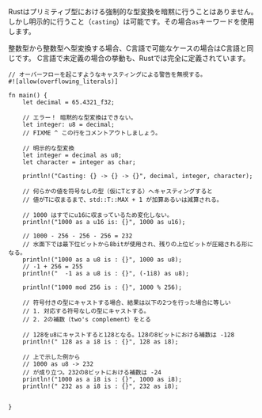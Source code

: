 <!-- Rust provides no implicit type conversion (coercion) between primitive types.
But, explicit type conversion (casting) can be performed using the `as` keyword. -->
Rustはプリミティブ型における強制的な型変換を暗黙に行うことはありません。しかし明示的に行うこと（`casting`）は可能です。その場合`as`キーワードを使用します。

<!-- Rules for converting between integral types follow C conventions generally,
except in cases where C has undefined behavior. The behavior of all casts
between integral types is well defined in Rust. -->
整数型から整数型へ型変換する場合、C言語で可能なケースの場合はC言語と同じです。
C言語で未定義の場合の挙動も、Rustでは完全に定義されています。


``` rust,editable,ignore,mdbook-runnable
// オーバーフローを起こすようなキャスティングによる警告を無視する。
#![allow(overflowing_literals)]

fn main() {
    let decimal = 65.4321_f32;

    // エラー！ 暗黙的な型変換はできない。
    let integer: u8 = decimal;
    // FIXME ^ この行をコメントアウトしましょう。

    // 明示的な型変換
    let integer = decimal as u8;
    let character = integer as char;

    println!("Casting: {} -> {} -> {}", decimal, integer, character);

    // 何らかの値を符号なしの型（仮にTとする）へキャスティングすると
    // 値がTに収まるまで、std::T::MAX + 1 が加算あるいは減算される。

    // 1000 はすでにu16に収まっているため変化しない。
    println!("1000 as a u16 is: {}", 1000 as u16);

    // 1000 - 256 - 256 - 256 = 232
    // 水面下では最下位ビットから8bitが使用され、残りの上位ビットが圧縮される形になる。
    println!("1000 as a u8 is : {}", 1000 as u8);
    // -1 + 256 = 255
    println!("  -1 as a u8 is : {}", (-1i8) as u8);

    println!("1000 mod 256 is : {}", 1000 % 256);

    // 符号付きの型にキャストする場合、結果は以下の2つを行った場合に等しい
    // 1. 対応する符号なしの型にキャストする。
    // 2. 2の補数（two's complement）をとる

    // 128をu8にキャストすると128となる。128の8ビットにおける補数は -128
    println!(" 128 as a i8 is : {}", 128 as i8);

    // 上で示した例から
    // 1000 as u8 -> 232
    // が成り立つ。232の8ビットにおける補数は -24
    println!("1000 as a i8 is : {}", 1000 as i8);
    println!(" 232 as a i8 is : {}", 232 as i8);


}

```
